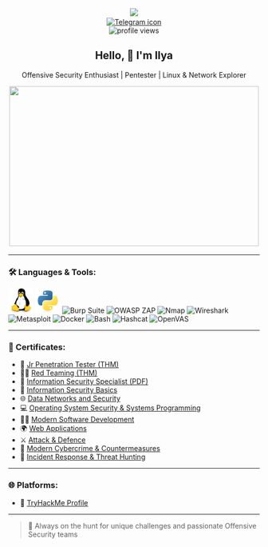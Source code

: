 <div id="header" align="center">
  <img src="https://media.giphy.com/media/YRMb6dd7zprS00JdGZ/giphy.gif?cid=790b7611x01ils01hepugbq9840soinsf3zhp4jd5uzkm47c&ep=v1_stickers_search&rid=giphy.gif&ct=s" width="250">
  <div id="bandge">
    <a href="https://t.me/homyak00">
      <img src="https://img.shields.io/badge/Telegram-blue?logo=telegram&style=flat" width="110" alt="Telegram icon">
    </a>
    <br>
    <img src="https://komarev.com/ghpvc/?username=Medok228" alt="profile views">
  </div>
</div>

<div align="center">
  <h2>Hello, 👋 I'm Ilya</h2>
  <p>Offensive Security Enthusiast | Pentester | Linux & Network Explorer</p>
</div>

<div id="header2" align="center">
  <img src="https://media.giphy.com/media/v1.Y2lkPTc5MGI3NjExOGFpdnlzdjBoc21tYXBsMnBpcmZjbHgwMjU4ZWI0YTZkeTZheXN3MSZlcD12MV9naWZzX3NlYXJjaCZjdD1n/26BGIqWh2R1fi6JDa/giphy.gif" width="500" height="320">
</div>

---

### 🛠️ Languages & Tools:

<div>
  <img src="https://github.com/devicons/devicon/blob/master/icons/linux/linux-original.svg" alt="Linux" width="50">
  <img src="https://github.com/devicons/devicon/blob/master/icons/python/python-original.svg" alt="Python" width="50">
  <img src="https://github.com/Medok228/Medok228/assets/101337215/3f1129a2-89ea-45e3-823f-652c49f688e9" alt="Burp Suite" width="50">
  <img src="https://github.com/Medok228/Medok228/assets/101337215/0ba5cc5f-a3f1-40c1-b548-2d774335c67e" alt="OWASP ZAP" width="50">
  <img src="https://github.com/Medok228/Medok228/assets/101337215/b27519e8-fc11-4754-b2c7-e9e3867e81f3" alt="Nmap" width="70">
  <img src="https://github.com/Medok228/Medok228/assets/101337215/92e4f34c-81a6-4864-ade8-873f16066d88" alt="Wireshark" width="45">
  <img src="https://github.com/Medok228/Medok228/assets/101337215/b69a10b2-0956-4812-abf7-b86742bf7c02" alt="Metasploit" width="65">
  <img src="https://github.com/Medok228/Medok228/assets/101337215/06b2bbbc-d555-4a1b-8b62-05361bad32f6" alt="Docker" width="50">
  <img src="https://github.com/Medok228/Medok228/assets/101337215/5da06ca6-b8d1-4433-b1ac-7c011fbaff31" alt="Bash" width="50">
  <img src="https://github.com/Medok228/Medok228/assets/101337215/19a0fbe8-2a9b-44d2-911a-f4b781ebd320" alt="Hashcat" width="50">
  <img src="https://github.com/Medok228/Medok228/assets/101337215/37a293dd-1147-4f6d-984a-548c8ed0ed74" alt="OpenVAS" width="50">
</div>

---

### 📜 Certificates:

* 🧠 [Jr Penetration Tester (THM)](certificates/Jr%20Penetration%20Tester%20%28THM%29.png)
* 🕵️‍♂️ [Red Teaming (THM)](certificates/Red%20Teaming%20%28THM%29.png)
* 📄 [Information Security Specialist (PDF)](certificates/pdf_certificate.pdf)
* 🔐 [Information Security Basics](certificates/Information_Security_Basics.pdf)
* 🌐 [Data Networks and Security](certificates/Data_Networks_and_Security.pdf)
* 💻 [Operating System Security & Systems Programming](certificates/Operating_system_security.pdf)
* 🧑‍💻 [Modern Software Development](certificates/Modern_software_development.pdf)
* 🌍 [Web Applications](certificates/web_applications.pdf)
* ⚔️ [Attack & Defence](certificates/Attack_&_Defence.pdf)
* 🦈 [Modern Cybercrime & Countermeasures](certificates/modern_cybercrime.pdf)
* 🚨 [Incident Response & Threat Hunting](certificates/Response_to_information_security_incidents.pdf)

---

### 🌐 Platforms:

* 🧩 [TryHackMe Profile](https://tryhackme.com/p/Medok)

---

> 👾 Always on the hunt for unique challenges and passionate Offensive Security teams
